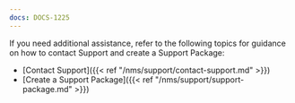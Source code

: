 ```yaml
---
docs: DOCS-1225
---
```


If you need additional assistance, refer to the following topics for guidance on how to contact Support and create a Support Package:

- [Contact Support]({{< ref "/nms/support/contact-support.md" >}})
- [Create a Support Package]({{< ref "/nms/support/support-package.md" >}})


